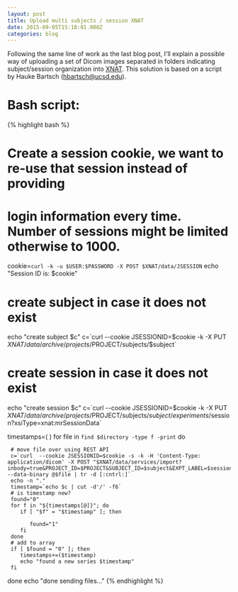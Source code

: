 ```yaml
---
layout: post
title: Upload multi subjects / session XNAT
date: 2015-09-05T15:18:01.000Z
categories: blog
---
```


Following the same line of work as the last blog post, I'll explain a possible way of uploading a set of Dicom images separated in folders indicating subject/session organization into [XNAT][xnat-site]. This solution is based on a script by Hauke Bartsch (hbartsch@ucsd.edu).

# Bash script:

{% highlight bash %}

# Create a session cookie, we want to re-use that session instead of providing

# login information every time. Number of sessions might be limited otherwise to 1000.

cookie=`curl -k -u $USER:$PASSWORD -X POST $XNAT/data/JSESSION` echo "Session ID is: $cookie"

# create subject in case it does not exist

echo "create subject $c" c=`curl --cookie JSESSIONID=$cookie -k -X PUT $XNAT/data/archive/projects/$PROJECT/subjects/$subject`

# create session in case it does not exist

echo "create session $c" c=`curl --cookie JSESSIONID=$cookie -k -X PUT $XNAT/data/archive/projects/$PROJECT/subjects/$subject/experiments/$session?xsiType=xnat:mrSessionData`

timestamps=( ) for file in `find $directory -type f -print` do

```
 # move file over using REST API
 c=`curl  --cookie JSESSIONID=$cookie -s -k -H 'Content-Type: application/dicom' -X POST "$XNAT/data/services/import?inbody=true&PROJECT_ID=$PROJECT&SUBJECT_ID=$subject&EXPT_LABEL=$session&prearchive=true&overwrite=append&format=DICOM&content=T1_RAW" --data-binary @$file | tr -d [:cntrl:]`
 echo -n "."
 timestamp=`echo $c | cut -d'/' -f6`
 # is timestamp new?
 found="0"
 for f in "${timestamps[@]}"; do
    if [ "$f" = "$timestamp" ]; then

       found="1"
    fi
 done
 # add to array
 if [ $found = "0" ]; then
    timestamps+=($timestamp)
    echo "found a new series $timestamp"
 fi
```

done echo "done sending files..." {% endhighlight %}

[jekyll]: http://jekyllrb.com
[jekyll-gh]: https://github.com/mojombo/jekyll
[xnat-rest]: https://wiki.xnat.org/display/XNAT16/Using+the+XNAT+REST+API
[xnat-site]: http://www.xnat.org/
